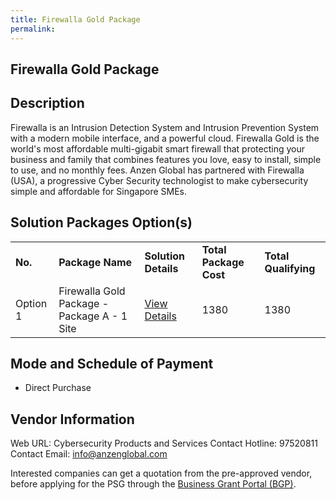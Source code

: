 ```yaml
---
title: Firewalla Gold Package
permalink: 
---
```


## Firewalla Gold Package

## Description

Firewalla is an Intrusion Detection System and Intrusion Prevention System with a modern mobile interface, and a powerful cloud.  Firewalla Gold is the world's most affordable multi-gigabit smart firewall that protecting your business and family that combines features you love, easy to install, simple to use, and no monthly fees.  Anzen Global has partnered with Firewalla (USA), a progressive Cyber Security technologist to make cybersecurity simple and affordable for Singapore SMEs.

## Solution Packages Option(s)

<table>
<tr>
<td><b>No.</b></td>
<td><b>Package Name</b></td>
<td><b>Solution Details</b></td>
<td><b>Total Package Cost</b></td>
<td><b>Total Qualifying</b></td>
</tr>
<tr>
<td>Option 1</td>
<td>Firewalla Gold Package - Package A - 1 Site</td>
<td><a href='https://www.gobusiness.gov.sg/images/psg/Anzen_Global_20200755_Desensitised_Annex_3_Part_1.pdf'>View Details</a></td>
<td>1380</td>
<td>1380</td>
</tr>
</table>

## Mode and Schedule of Payment

 - Direct Purchase

## Vendor Information

 Web URL: Cybersecurity Products and Services 
Contact Hotline: 97520811 
Contact Email: info@anzenglobal.com 


Interested companies can get a quotation from the pre-approved vendor, before applying for the PSG through the <a href='https://www.businessgrants.gov.sg/'>Business Grant Portal (BGP)</a>.

